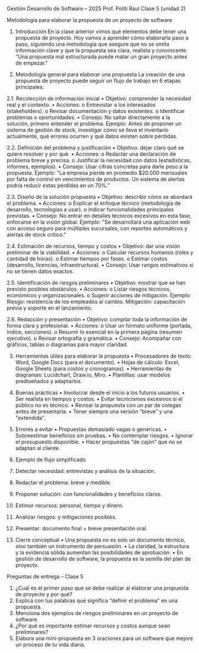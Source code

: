 Gestión Desarrollo de Software – 2025
Prof. Politi Raul
Clase 5 (unidad 2)

Metodología para elaborar la propuesta de un proyecto de software

1. Introducción
En la clase anterior vimos qué elementos debe tener una propuesta de proyecto.
Hoy vamos a aprender cómo elaborarla paso a paso, siguiendo una metodología que asegure que no se omita información clave y que la propuesta sea clara, realista y convincente.
“Una propuesta mal estructurada puede matar un gran proyecto antes de empezar."

2. Metodología general para elaborar una propuesta
La creación de una propuesta de proyecto puede seguir un flujo de trabajo en 6 etapas principales:

2.1. Recolección de información inicial
• Objetivo: comprender la necesidad real y el contexto.
• Acciones:
  o Entrevistar a los interesados (stakeholders).
  o Revisar documentación y datos existentes.
  o Identificar problemas o oportunidades.
• Consejo: No saltar directamente a la solución, primero entender el problema.
Ejemplo:
Antes de proponer un sistema de gestión de stock, investigar cómo se lleva el inventario actualmente, qué errores ocurren y qué datos existen sobre pérdidas.

2.2. Definición del problema y justificación
• Objetivo: dejar claro qué se quiere resolver y por qué.
• Acciones:
  o Redactar una declaración de problema breve y precisa.
  o Justificar la necesidad con datos (estadísticas, informes, ejemplos).
• Consejo: Usar cifras concretas para darle peso a la propuesta.
Ejemplo:
"La empresa pierde en promedio $20.000 mensuales por falta de control en vencimientos de productos. Un sistema de alertas podría reducir estas pérdidas en un 70%."

2.3. Diseño de la solución propuesta
• Objetivo: describir cómo se abordará el problema.
• Acciones:
  o Explicar el enfoque técnico (metodología de desarrollo, tecnologías a usar).
  o Indicar funcionalidades principales previstas.
• Consejo: No entrar en detalles técnicos excesivos en esta fase, enfocarse en la visión global.
Ejemplo:
"Se desarrollará una aplicación web con acceso seguro para múltiples sucursales, con reportes automáticos y alertas de stock crítico."

2.4. Estimación de recursos, tiempo y costos
• Objetivo: dar una visión preliminar de la viabilidad.
• Acciones:
  o Calcular recursos humanos (roles y cantidad de horas).
  o Estimar tiempos por fases.
  o Estimar costos (desarrollo, licencias, infraestructura).
• Consejo: Usar rangos estimativos si no se tienen datos exactos.

2.5. Identificación de riesgos preliminares
• Objetivo: mostrar que se han previsto posibles obstáculos.
• Acciones:
  o Listar riesgos técnicos, económicos y organizacionales.
  o Sugerir acciones de mitigación.
Ejemplo:
Riesgo: resistencia de los empleados al cambio.
Mitigación: capacitación previa y soporte en el lanzamiento.

2.6. Redacción y presentación
• Objetivo: compilar toda la información de forma clara y profesional.
• Acciones:
  o Usar un formato uniforme (portada, índice, secciones).
  o Resumir lo esencial en la primera página (resumen ejecutivo).
  o Revisar ortografía y gramática.
• Consejo: Acompañar con gráficos, tablas o diagramas para mayor claridad.

3. Herramientas útiles para elaborar la propuesta
• Procesadores de texto: Word, Google Docs (para el documento).
• Hojas de cálculo: Excel, Google Sheets (para costos y cronogramas).
• Herramientas de diagramas: Lucidchart, Draw.io, Miro.
• Plantillas: usar modelos prediseñados y adaptarlos.

4. Buenas prácticas
• Involucrar desde el inicio a los futuros usuarios.
• Ser realista en tiempos y costos.
• Evitar tecnicismos excesivos si el público no es técnico.
• Revisar la propuesta con un par de colegas antes de presentarla.
• Tener siempre una versión “breve” y una "extendida”.

5. Errores a evitar
• Propuestas demasiado vagas o genéricas.
• Sobreestimar beneficios sin pruebas.
• No contemplar riesgos.
• Ignorar el presupuesto disponible.
• Hacer propuestas "de cajón” que no se adaptan al cliente.

6. Ejemplo de flujo simplificado
1. Detectar necesidad: entrevistas y análisis de la situación.
2. Redactar el problema: breve y medible.
3. Proponer solución: con funcionalidades y beneficios claros.
4. Estimar recursos: personal, tiempo y dinero.
5. Analizar riesgos: y mitigaciones posibles.
6. Presentar: documento final + breve presentación oral.

7. Cierre conceptual
• Una propuesta no es solo un documento técnico, sino también un instrumento de persuasión.
• La claridad, la estructura y la evidencia sólida aumentan las posibilidades de aprobación.
• En gestión de desarrollo de software, la propuesta es la semilla del plan de proyecto.

Preguntas de entrega – Clase 5
1. ¿Cuál es el primer paso que se debe realizar al elaborar una propuesta de proyecto y por qué?
2. Explica con tus palabras qué significa “definir el problema” en una propuesta.
3. Menciona dos ejemplos de riesgos preliminares en un proyecto de software.
4. ¿Por qué es importante estimar recursos y costos aunque sean preliminares?
5. Elabora una mini-propuesta en 3 oraciones para un software que mejore un proceso de tu vida diaria.
